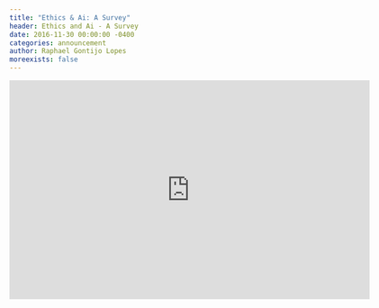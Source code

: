 ```yaml
---
title: "Ethics & Ai: A Survey"
header: Ethics and Ai - A Survey
date: 2016-11-30 00:00:00 -0400
categories: announcement
author: Raphael Gontijo Lopes
moreexists: false
---
```

<!-- embedded slides should have width="640" height="389" -->
<iframe src="https://docs.google.com/presentation/d/1l9ER09M8812kvM9cfnEdOtgBBEi68P8gEIqs9He7LLc/embed?start=false&loop=false&delayms=3000" frameborder="0" width="640" height="389" allowfullscreen="true" mozallowfullscreen="true" webkitallowfullscreen="true"></iframe>
